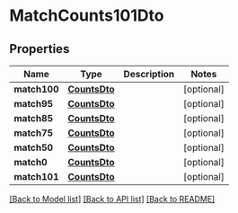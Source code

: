 # MatchCounts101Dto

## Properties
Name | Type | Description | Notes
------------ | ------------- | ------------- | -------------
**match100** | [**CountsDto**](CountsDto.md) |  | [optional] 
**match95** | [**CountsDto**](CountsDto.md) |  | [optional] 
**match85** | [**CountsDto**](CountsDto.md) |  | [optional] 
**match75** | [**CountsDto**](CountsDto.md) |  | [optional] 
**match50** | [**CountsDto**](CountsDto.md) |  | [optional] 
**match0** | [**CountsDto**](CountsDto.md) |  | [optional] 
**match101** | [**CountsDto**](CountsDto.md) |  | [optional] 

[[Back to Model list]](../README.md#documentation-for-models) [[Back to API list]](../README.md#documentation-for-api-endpoints) [[Back to README]](../README.md)

